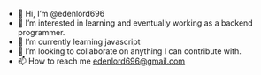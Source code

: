 - 👋 Hi, I’m @edenlord696
- 👀 I’m interested in learning and eventually working as a backend programmer. 
- 🌱 I’m currently learning javascript
- 💞️ I’m looking to collaborate on anything I can contribute with.
- 📫 How to reach me edenlord696@gmail.com
<!---
edenlord696/edenlord696 is a ✨ special ✨ repository because its `README.md` (this file) appears on your GitHub profile.
You can click the Preview link to take a look at your changes.
--->

